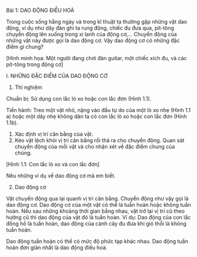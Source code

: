 Bài 1: DAO ĐỘNG ĐIỀU HOÀ

Trong cuộc sống hằng ngày và trong kĩ thuật ta thường gặp những vật dao động, ví dụ như dây đàn ghi ta rung động, chiếc đu đưa qua, pít-tông chuyển động lên xuống trong xi lanh của động cơ,... Chuyển động của những vật này được gọi là dao động cơ. Vậy dao động cơ có những đặc điểm gì chung?

[Hình minh họa: Một người đang chơi đàn guitar, một chiếc xích đu, và các pít-tông trong động cơ]

I. NHỮNG ĐẶC ĐIỂM CỦA DAO ĐỘNG CƠ

1. Thí nghiệm

Chuẩn bị:
Sử dụng con lắc lò xo hoặc con lắc đơn (Hình 1.1).

Tiến hành:
Treo một vật nhỏ, nặng vào đầu tự do của một lò xo nhẹ (Hình 1.1 a) hoặc một dây nhẹ không dãn ta có con lắc lò xo hoặc con lắc đơn (Hình 1.1b).

1. Xác định vị trí cân bằng của vật.
2. Kéo vật lệch khỏi vị trí cân bằng rồi thả ra cho chuyển động. Quan sát chuyển động của mỗi vật và cho nhận xét về đặc điểm chung của chúng.

[Hình 1.1: Con lắc lò xo và con lắc đơn]

Nêu những ví dụ về dao động cơ mà em biết.

2. Dao động cơ

Vật chuyển động qua lại quanh vị trí cân bằng. Chuyển động như vậy gọi là dao động cơ. Dao động cơ của một vật có thể là tuần hoàn hoặc không tuần hoàn. Nếu sau những khoảng thời gian bằng nhau, vật trở lại vị trí cũ theo hướng cũ thì dao động của vật đó là tuần hoàn. Ví dụ: Dao động của con lắc đồng hồ là tuần hoàn, dao động của cành cây đu đưa khi gió thổi là không tuần hoàn.

Dao động tuần hoàn có thể có mức độ phức tạp khác nhau. Dao động tuần hoàn đơn giản nhất là dao động điều hoà.